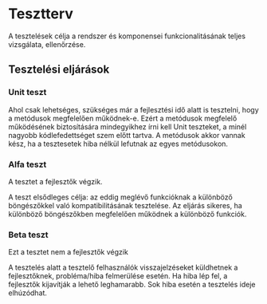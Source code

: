 # Tesztterv

A tesztelések célja a rendszer és komponensei funkcionalitásának
teljes vizsgálata, ellenőrzése.

## Tesztelési eljárások

### Unit teszt
Ahol csak lehetséges, szükséges már a fejlesztési idő alatt is tesztelni, hogy a
metódusok megfelelően működnek-e.
Ezért a metódusok megfelelő működésének biztosítására mindegyikhez írni
kell Unit teszteket, a minél nagyobb kódlefedettséget szem előtt tartva. A
metódusok akkor vannak kész, ha a tesztesetek hiba nélkül lefutnak az egyes
metódusokon.

### Alfa teszt
A tesztet a fejlesztők végzik.

A teszt elsődleges célja: az eddig meglévő funkcióknak a különböző
böngészőkkel való kompatibilitásának tesztelése.
Az eljárás sikeres, ha különböző böngészőkben
megfelelően működnek a különböző funkciók. 

### Beta teszt
Ezt a tesztet nem a fejlesztők végzik

A tesztelés alatt a tesztelő felhasználók visszajelzéseket küldhetnek a
fejlesztőknek, probléma/hiba felmerülése esetén.
Ha hiba lép fel, a fejlesztők kijavítják a lehető leghamarabb. Sok hiba esetén
a tesztelés ideje elhúzódhat.
